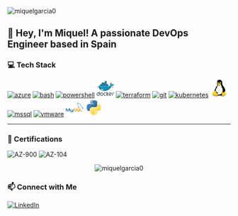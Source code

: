 <p align="left"> 
  <img src="https://komarev.com/ghpvc/?username=miquelgarcia0&label=Profile%20views&color=0e75b6&style=flat" alt="miquelgarcia0" />
</p>

👋 Hey, I'm Miquel! 
A passionate DevOps Engineer based in Spain  
---
### **💻 Tech Stack**  

[<img src="https://upload.wikimedia.org/wikipedia/commons/f/fa/Microsoft_Azure.svg" alt="azure" width="40" height="40" />](https://azure.microsoft.com/en-in/)
[<img src="https://www.vectorlogo.zone/logos/gnu_bash/gnu_bash-icon.svg" alt="bash" width="40" height="40" />](https://www.gnu.org/software/bash/)
[<img src="https://github.com/file-icons/icons/blob/master/svg/PowerShell.svg" alt="powershell" width="40" height="40" />](https://learn.microsoft.com/en-us/powershell/)
[<img src="https://raw.githubusercontent.com/devicons/devicon/master/icons/docker/docker-original-wordmark.svg" alt="docker" width="40" height="40" />](https://www.docker.com/)
[<img src="https://www.vectorlogo.zone/logos/terraformio/terraformio-icon.svg" alt="terraform" width="40" height="40"/>](https://www.terraform.io)
[<img src="https://www.vectorlogo.zone/logos/git-scm/git-scm-icon.svg" alt="git" width="40" height="40" />](https://git-scm.com/)
[<img src="https://www.vectorlogo.zone/logos/kubernetes/kubernetes-icon.svg" alt="kubernetes" width="40" height="40" />](https://kubernetes.io)
[<img src="https://raw.githubusercontent.com/devicons/devicon/master/icons/linux/linux-original.svg" alt="linux" width="40" height="40" />](https://www.linux.org/)
[<img src="https://www.svgrepo.com/show/303229/microsoft-sql-server-logo.svg" alt="mssql" width="40" height="40" />](https://www.microsoft.com/en-us/sql-server)
[<img src="https://github.com/AwesomeLogos/logomono/blob/gh-pages/logos/vmware.svg" alt="vmware" width="40" height="40" />](https://www.vmware.com/)
[<img src="https://raw.githubusercontent.com/devicons/devicon/master/icons/mysql/mysql-original-wordmark.svg" alt="mysql" width="40" height="40" />](https://www.mysql.com/)
[<img src="https://raw.githubusercontent.com/devicons/devicon/master/icons/python/python-original.svg" alt="python" width="40" height="40" />](https://www.python.org)

---

### **📜 Certifications**  

![AZ-900](https://img.shields.io/badge/AZ--900-Microsoft%20Azure-0078D4?style=flat&logo=microsoft-azure&logoColor=white)
![AZ-104](https://img.shields.io/badge/AZ--104-Microsoft%20Azure-0078D4?style=flat&logo=microsoft-azure&logoColor=white)

<p align="center">
  <img src="https://github-readme-stats.vercel.app/api/top-langs?username=miquelgarcia0&show_icons=true&locale=en&layout=compact" alt="miquelgarcia0" />
</p>

### **📫 Connect with Me**  
<p align="left">

  <a href="https://es.linkedin.com/in/miquel-garcia-24a99b242" target="_blank">
    <img src="https://www.vectorlogo.zone/logos/linkedin/linkedin-icon.svg" alt="LinkedIn" height="30" width="30" />
  </a>
</p> 
